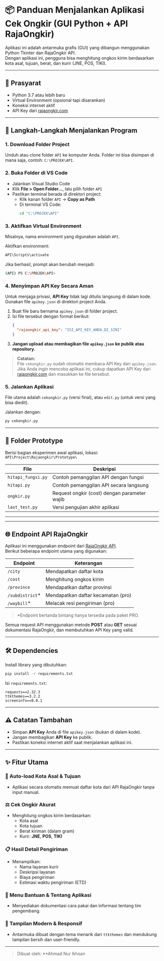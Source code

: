 # 📦 Panduan Menjalankan Aplikasi Cek Ongkir (GUI Python + API RajaOngkir)

Aplikasi ini adalah antarmuka grafis (GUI) yang dibangun menggunakan Python Tkinter dan RajaOngkir API.  
Dengan aplikasi ini, pengguna bisa menghitung ongkos kirim berdasarkan kota asal, tujuan, berat, dan kurir (JNE, POS, TIKI).

---

## 🧰 Prasyarat

- Python 3.7 atau lebih baru
- Virtual Environment (opsional tapi disarankan)
- Koneksi internet aktif
- API Key dari [rajaongkir.com](https://rajaongkir.com)

---

## 📝 Langkah-Langkah Menjalankan Program

### 1. Download Folder Project

Unduh atau clone folder `API` ke komputer Anda. Folder ini bisa disimpan di mana saja, contoh: `C:\PROJEK\API`.

### 2. Buka Folder di VS Code

- Jalankan Visual Studio Code
- Klik **File > Open Folder...**, lalu pilih folder `API`
- Pastikan terminal berada di direktori project:
  - Klik kanan folder `API` → **Copy as Path**
  - Di terminal VS Code:
    ```bash
    cd "C:\PROJEK\API"
    ```

### 3. Aktifkan Virtual Environment

Misalnya, nama environment yang digunakan adalah `API`.

Aktifkan environment:
```bash
API\Scripts\activate
```

Jika berhasil, prompt akan berubah menjadi:
```bash
(API) PS C:\PROJEK\API>
```

### 4. Menyimpan API Key Secara Aman

Untuk menjaga privasi, **API Key** tidak lagi ditulis langsung di dalam kode.  
Gunakan file `apikey.json` di direktori project Anda.

1. Buat file baru bernama `apikey.json` di folder project.
2. Isi file tersebut dengan format berikut:
    ```json
    {
      "rajaongkir_api_key": "ISI_API_KEY_ANDA_DI_SINI"
    }
    ```
3. **Jangan upload atau membagikan file `apikey.json` ke publik atau repository.**

> **Catatan:**  
> File `cekongkir.py` sudah otomatis membaca API Key dari `apikey.json`.  
> Jika Anda ingin mencoba aplikasi ini, cukup dapatkan API Key dari [rajaongkir.com](https://rajaongkir.com) dan masukkan ke file tersebut.

### 5. Jalankan Aplikasi

File utama adalah `cekongkir.py` (versi final), atau `edit.py` (untuk versi yang bisa diedit).

Jalankan dengan:
```bash
py cekongkir.py
```

---

## 🧪 Folder Prototype

Berisi bagian eksperimen awal aplikasi, lokasi: `API\Project\Rajaongkir\Prototype\`

| File               | Deskripsi                                                   |
|--------------------|-------------------------------------------------------------|
| `hitapi_fungsi.py` | Contoh pemanggilan API dengan fungsi                        |
| `hitapi.py`        | Contoh pemanggilan API secara langsung                      |
| `ongkir.py`        | Request ongkir (cost) dengan parameter wajib                |
| `last_test.py`     | Versi pengujian akhir aplikasi                              |
 

---

---

## 🌐 Endpoint API RajaOngkir

Aplikasi ini menggunakan endpoint dari [RajaOngkir API](https://rajaongkir.com/dokumentasi).  
Berikut beberapa endpoint utama yang digunakan:

| Endpoint                | Keterangan                        |
|-------------------------|-----------------------------------|
| `/city`                 | Mendapatkan daftar kota           |
| `/cost`                 | Menghitung ongkos kirim           |
| `/province`             | Mendapatkan daftar provinsi       |
| `/subdistrict`*         | Mendapatkan daftar kecamatan (pro)|
| `/waybill`*             | Melacak resi pengiriman (pro)     |

> *Endpoint bertanda bintang hanya tersedia pada paket PRO.

Semua request API menggunakan metode **POST** atau **GET** sesuai dokumentasi RajaOngkir, dan membutuhkan API Key yang valid.

---

## 🛠 Dependencies

Install library yang dibutuhkan:
```bash
pip install -r requirements.txt
```

Isi `requirements.txt`:
```
requests==2.32.3
ttkthemes==3.2.2
screeninfo==0.8.1
```

---

## ⚠️ Catatan Tambahan

- Simpan **API Key** Anda di file `apikey.json` (bukan di dalam kode).
- Jangan membagikan **API Key** ke publik.
- Pastikan koneksi internet aktif saat menjalankan aplikasi ini.

---

## ✨ Fitur Utama

### 🔄 Auto-load Kota Asal & Tujuan
- Aplikasi secara otomatis memuat daftar kota dari API RajaOngkir tanpa input manual.

### ⚖️ Cek Ongkir Akurat
- Menghitung ongkos kirim berdasarkan:
  - Kota asal
  - Kota tujuan
  - Berat kiriman (dalam gram)
  - Kurir: **JNE**, **POS**, **TIKI**

### 📋 Hasil Detail Pengiriman
- Menampilkan:
  - Nama layanan kurir
  - Deskripsi layanan
  - Biaya pengiriman
  - Estimasi waktu pengiriman (ETD)

### 🧭 Menu Bantuan & Tentang Aplikasi
- Menyediakan dokumentasi cara pakai dan informasi tentang tim pengembang.

### 🎨 Tampilan Modern & Responsif
- Antarmuka dibuat dengan tema menarik dari `ttkthemes` dan mendukung tampilan bersih dan user-friendly.

---

> Dibuat oleh: **Ahmad Nur Ikhsan